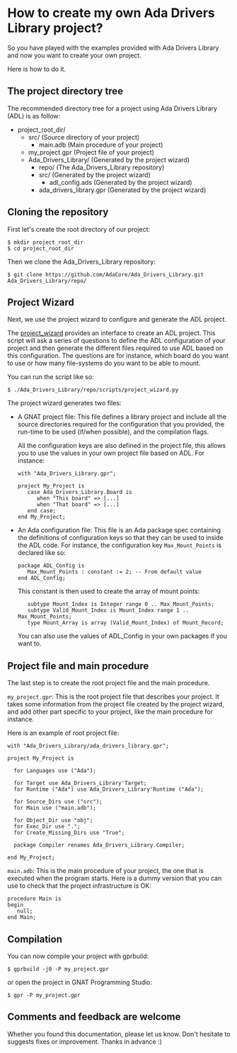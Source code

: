 # How to create my own Ada Drivers Library project?

So you have played with the examples provided with Ada Drivers Library and now
you want to create your own project.

Here is how to do it.

## The project directory tree

The recommended directory tree for a project using Ada Drivers Library (ADL) is
as follow:

* project_root_dir/
   * src/ (Source directory of your project)
     * main.adb (Main procedure of your project)
   * my_project.gpr (Project file of your project)
   * Ada_Drivers_Library/ (Generated by the project wizard)
       * repo/ (The Ada_Drivers_Library repository)
       * src/ (Generated by the project wizard)
         * adl_config.ads (Generated by the project wizard)
       * ada_drivers_library.gpr (Generated by the project wizard)

## Cloning the repository

First let's create the root directory of our project:

```
$ mkdir project_root_dir
$ cd project_root_dir
```

Then we clone the Ada_Drivers_Library repository:

```$ git clone https://github.com/AdaCore/Ada_Drivers_Library.git Ada_Drivers_Library/repo/```

## Project Wizard

Next, we use the project wizard to configure and generate the ADL project.

The [project_wizard](script/project_wizard.py) provides an interface to
create an ADL project. This script will ask a series of questions to define the
ADL configuration of your project and then generate the different files
required to use ADL based on this configuration. The questions are for
instance, which board do you want to use or how many file-systems do you want
to be able to mount.

You can run the script like so:

```$ ./Ada_Drivers_Library/repo/scripts/project_wizard.py```

The project wizard generates two files:

 - A GNAT project file: This file defines a library project and include all the
   source directories required for the configuration that you provided, the
   run-time to be used (if/when possible), and the compilation flags.

   All the configuration keys are also defined in the project file, this allows
   you to use the values in your own project file based on ADL. For instance:

   ```
   with "Ada_Drivers_Library.gpr";

   project My_Project is
      case Ada_Drivers_Library.Board is
         when "This board" => [...]
         when "That board" => [...]
      end case;
   end My_Project;
   ```

 - An Ada configuration file: This file is an Ada package spec containing the
   definitions of configuration keys so that they can be used to inside the ADL
   code. For instance, the configuration key `Max_Mount_Points` is declared
   like so:
   
   ```
   package ADL_Config is
      Max_Mount_Points : constant := 2; -- From default value
   end ADL_Config;
   ```

   This constant is then used to create the array of mount points:

   ```
      subtype Mount_Index is Integer range 0 .. Max_Mount_Points;
      subtype Valid_Mount_Index is Mount_Index range 1 .. Max_Mount_Points;
      type Mount_Array is array (Valid_Mount_Index) of Mount_Record;
   ```

   You can also use the values of ADL_Config in your own packages if you want
   to.

## Project file and main procedure

The last step is to create the root project file and the main procedure.

`my_project.gpr`: This is the root project file that describes your project. It
takes some information from the project file created by the project wizard,
and add other part specific to your project, like the main procedure for
instance.

Here is an example of root project file:
```
with "Ada_Drivers_Library/ada_drivers_library.gpr";

project My_Project is
  
  for Languages use ("Ada");
  
  for Target use Ada_Drivers_Library'Target;
  for Runtime ("Ada") use Ada_Drivers_Library'Runtime ("Ada");
  
  for Source_Dirs use ("src");
  for Main use ("main.adb");
  
  for Object_Dir use "obj";
  for Exec_Dir use ".";
  for Create_Missing_Dirs use "True";
  
  package Compiler renames Ada_Drivers_Library.Compiler;

end My_Project;
```

`main.adb`: This is the main procedure of your project, the one that is
executed when the program starts. Here is a dummy version that you can use to
check that the project infrastructure is OK:

```
procedure Main is
begin
   null;
end Main;
```

## Compilation

You can now compile your project with gprbuild:

```$ gprbuild -j0 -P my_project.gpr```

or open the project in GNAT Programming Studio:

```$ gpr -P my_project.gpr```

## Comments and feedback are welcome

Whether you found this documentation, please let us know. Don't hesitate to
suggests fixes or improvement. Thanks in advance :)
